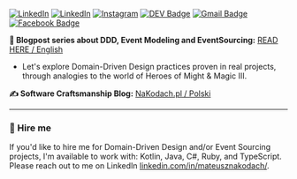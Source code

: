 [![LinkedIn](https://github.com/MateuszNaKodach/MateuszNaKodach/assets/18637116/5fa414f4-9479-4552-b99a-928177809ecb)](https://nakodach.pl)
<a href="https://www.linkedin.com/in/MateuszNaKodach/" target="_blank"><img src="https://img.shields.io/badge/LinkedIn-%230077B5.svg?&style=flat-square&logo=linkedin&logoColor=white" alt="LinkedIn"></a>
<a href="https://www.https://www.instagram.com/nakodach_pl/" target="_blank"><img src="https://img.shields.io/badge/Instagram-%23E4405F.svg?&style=flat-square&logo=instagram&logoColor=white" alt="Instagram"></a>
[![DEV Badge](https://img.shields.io/badge/-DEV.to-000?style=flat-square&logo=dev.to&logoColor=white&link=https://dev.to/mateusznowak)](https://dev.to/mateusznowak)
[![Gmail Badge](https://img.shields.io/badge/-Gmail-c14438?style=flat-square&logo=Gmail&logoColor=white&link=mailto:mateusz@nakodach.pl)](mailto:mateusz@nakodach.pl)
[![Facebook Badge](https://img.shields.io/badge/-Facebook-3b5998?style=flat-square&labelColor=3b5998&logo=facebook&logoColor=white&link=https://www.facebook.com/nakodach/)](https://www.facebook.com/nakodach/)

**📩 Blogpost series about DDD, Event Modeling and EventSourcing:** [READ HERE / English](https://www.linkedin.com/build-relation/newsletter-follow?entityUrn=7208819112179908609)
- Let's explore Domain-Driven Design practices proven in real projects, through analogies to the world of Heroes of Might & Magic III.

**✍️ Software Craftsmanship Blog:** [NaKodach.pl / Polski](https://nakodach.pl)

----

### 💼 Hire me
If you'd like to hire me for Domain-Driven Design and/or Event Sourcing projects, I'm available to work with:
Kotlin, Java, C#, Ruby, and TypeScript.
Please reach out to me on LinkedIn [linkedin.com/in/mateusznakodach/](https://www.linkedin.com/in/mateusznakodach/).

<!--
----

**✍️ Software Craftsmanship Blog:** [NaKodach.pl / Polski](https://nakodach.pl) | [Dev.to / English](https://dev.to/mateusznowak)

**📩 Newsletter about DDD and EventSourcing:** [Polski](https://nakodach.pl/lista-mailingowa/) | [English](https://subscribepage.io/mateusznowak)


On my profile you can find many repositories, which show evolution of my programming skills. 

You may be scared by some ugly projects from a long time ago in this galaxy. Although for me it's also valuable to show something like this, because it shows my progress. 
It doesn't matter how code on yours GitHub looks now. It's important how it was 2-3 years ago and what you have learned since then. This is the way to show that you have X years of experience - not 1 year repeated X times.
The most important skills in programming are programming language agnostic (I use Kotlin / TypeScript / C#). For me it'd be Domain-Driven Design, Test-Driven Development, Design Patterns, SOLID, principles of OOP and functional programming and of course Event Sourcing. Those methods, apart from providing high quality code, could give a real business advantage over the competition.

[![Stack Overflow](https://img.shields.io/badge/-Stack%20Overflow-222222?style=flat-square&logo=stack-overflow&logoColor=white&link=https://stackoverflow.com/users/6715769/mateusz-nowak?tab=profile)](https://stackoverflow.com/users/6715769/mateusz-nowak?tab=profile)
**nowakprojects/nowakprojects** is a ✨ _special_ ✨ repository because its `README.md` (this file) appears on your GitHub profile.
![github stats](https://github-readme-stats.vercel.app/api?username=nowakprojects&show_icons=true)
[![Twitter Badge](https://img.shields.io/badge/-Twitter-1da1f2?style=flat-square&labelColor=1da1f2&logo=twitter&logoColor=white&link=https://twitter.com/MateuszNaKodach/)](https://twitter.com/MateuszNaKodach/)

[![DEV Badge](https://img.shields.io/badge/-DEV.to-000?style=flat-square&logo=dev.to&logoColor=white&link=https://dev.to/mateusznowak)](https://dev.to/mateusznowak)
[![Medium Badge](https://img.shields.io/badge/-Medium-000?style=flat-square&logo=Medium&logoColor=white&&link=https://medium.com/@weltonfelix)](https://medium.com/@weltonfelix)
[![Whatsapp Badge](https://img.shields.io/badge/-Whatsapp-4CA143?style=flat-square&labelColor=4CA143&logo=whatsapp&logoColor=white&link=https://api.whatsapp.com/send?phone=5581984434580&text=Hi!)](https://api.whatsapp.com/send?phone=5581984434580&text=Hi!)

<br />

<div><p>The projects I am currently working on: </p></div>

[![ReadMe Card](https://github-readme-stats.vercel.app/api/pin/?username=nowakprojects&repo=kt-time-traveler)](https://github.com/nowakprojects/kt-time-traveler)
[![ReadMe Card](https://github-readme-stats.vercel.app/api/pin/?username=nowakprojects&repo=DDD.EventSourcing.PortsAndAdapters.TypeScript.NestJS.Chess)](https://github.com/nowakprojects/DDD.EventSourcing.PortsAndAdapters.TypeScript.NestJS.Chess)


Here are some ideas to get you started:

- 🔭 I’m currently working on ...
- 🌱 I’m currently learning ...
- 👯 I’m looking to collaborate on ...
- 🤔 I’m looking for help with ...
- 💬 Ask me about ...
- 📫 How to reach me: ...
- 😄 Pronouns: ...
- ⚡ Fun fact: ...
-->
